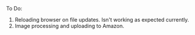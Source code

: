To Do:

1. Reloading browser on file updates. Isn't working as expected currently. 
2. Image processing and uploading to Amazon. 